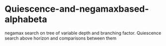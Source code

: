 # Quiescence-and-negamaxbased-alphabeta
negamax search on tree of variable depth and branching factor. Quiescence search above horizon and comparisons between them
